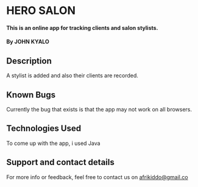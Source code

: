 # HERO SALON
#### This is an online app for tracking clients and salon stylists.
#### By **JOHN KYALO**
## Description
A stylist is added and also their clients are recorded.

## Known Bugs
Currently the bug that exists is that the app may not work on all browsers.
## Technologies Used
To come up with the app, i used Java
## Support and contact details
For more info or feedback, feel free to contact us on afrikiddo@gmail.co